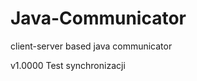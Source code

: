 Java-Communicator
=================

client-server based java communicator

v1.0000
Test synchronizacji
